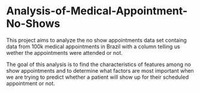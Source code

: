 # Analysis-of-Medical-Appointment-No-Shows

This project aims to analyze the no show appointments data set containg data from 100k medical appointments in Brazil with a column telling us wether the appointments were attended or not.

The goal of this analysis is to find the characteristics of features among no show appointments and to determine what factors are most important when we are trying to predict whether a patient will show up for their scheduled appointment or not.
